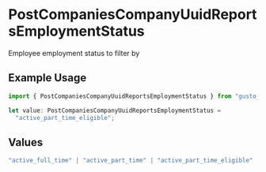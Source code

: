 # PostCompaniesCompanyUuidReportsEmploymentStatus

Employee employment status to filter by

## Example Usage

```typescript
import { PostCompaniesCompanyUuidReportsEmploymentStatus } from "gusto_embedded/models/operations";

let value: PostCompaniesCompanyUuidReportsEmploymentStatus =
  "active_part_time_eligible";
```

## Values

```typescript
"active_full_time" | "active_part_time" | "active_part_time_eligible" | "active_variable" | "active_seasonal" | "active" | "dismissed"
```